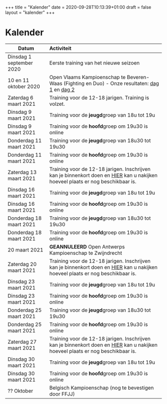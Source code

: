 +++
title = "Kalender"
date = 2020-09-28T10:13:39+01:00
draft = false
layout = "kalender"
+++
# Kalender
| Datum                                     | Activiteit                                                                                       |
| ------------------------------------------|:-------------------------------------------------------------------------------------------------|
| Dinsdag 1 september 2020                  | Eerste training van het nieuwe seizoen                                                           | 
| 10 en 11 oktober 2020                      | Open Vlaams Kampioenschap te Beveren-Waas (Fighting en Duo) - Onze resultaten: [dag 1](https://www.jujitsukeerbergen.be/nieuws/2020/10/10/open-vlaams-kampioenschap-ju-jitsu-2020---dag-1/) en [dag 2](https://www.jujitsukeerbergen.be/nieuws/2020/10/11/open-vlaams-kampioenschap-ju-jitsu-2020---dag-2/)                                      |
|Zaterdag 6 maart 2021|Training voor de 12-18 jarigen. Training is volzet.|
|Dinsdag 9 maart 2021|            Training voor de **jeugd**groep van  18u tot 19u|
|Dinsdag 9 maart 2021|            Training voor de **hoofd**groep om 19u30 is online|
|Donderdag 11 maart 2021|   Training voor de **jeugd**groep van  18u30 tot 19u30|
|Donderdag 11 maart 2021|Training voor de **hoofd**groep om 19u30 is online|
|Zaterdag 13 maart 2021|Training voor de 12-18 jarigen. Inschrijven kan je binnenkort doen en [HIER](https://docs.google.com/spreadsheets/d/e/2PACX-1vTt0cXcVCAwGQIrvlfOP5QAPXq4vguWz3Jda8E-GeBimTC30aTMs6pmLBcLXje42J4j3yeFY0v4B646/pubhtml?gid=547506106&single=true) kan u nakijken hoeveel plaats er nog beschikbaar is.|
|Dinsdag 16 maart 2021|          Training voor de **jeugd**groep van  18u tot 19u|
|Dinsdag 16 maart 2021|Training voor de **hoofd**groep om 19u30 is online|
|Donderdag 18 maart 2021|   Training voor de **jeugd**groep van  18u30 tot 19u30|
|Donderdag 18 maart 2021|   Training voor de **hoofd**groep om 19u30 is online|
|20 maart 2021                              | **GEANNULEERD** Open Antwerps Kampioenschap te Zwijndrecht                                                       |
|Zaterdag 20 maart 2021|Training voor de 12-18 jarigen. Inschrijven kan je binnenkort doen en [HIER](https://docs.google.com/spreadsheets/d/e/2PACX-1vTt0cXcVCAwGQIrvlfOP5QAPXq4vguWz3Jda8E-GeBimTC30aTMs6pmLBcLXje42J4j3yeFY0v4B646/pubhtml?gid=547506106&single=true) kan u nakijken hoeveel plaats er nog beschikbaar is.|
|Dinsdag 23 maart 2021|          Training voor de **jeugd**groep van  18u tot 19u|
|Dinsdag 23 maart 2021|          Training voor de **hoofd**groep om 19u30 is online|
|Donderdag 25 maart 2021|   Training voor de **jeugd**groep van  18u30 tot 19u30|
|Donderdag 25 maart 2021|Training voor de **hoofd**groep om 19u30 is online|
|Zaterdag 27 maart 2021|Training voor de 12-18 jarigen. Inschrijven kan je binnenkort doen en [HIER](https://docs.google.com/spreadsheets/d/e/2PACX-1vTt0cXcVCAwGQIrvlfOP5QAPXq4vguWz3Jda8E-GeBimTC30aTMs6pmLBcLXje42J4j3yeFY0v4B646/pubhtml?gid=547506106&single=true) kan u nakijken hoeveel plaats er nog beschikbaar is.|
|Dinsdag 30 maart 2021|          Training voor de **jeugd**groep van  18u tot 19u|
|Dinsdag 30 maart 2021|Training voor de **hoofd**groep om 19u30 is online|
|?? Oktober                                     | Belgisch Kampioenschap (nog te bevestigen door FFJJ)                                             |